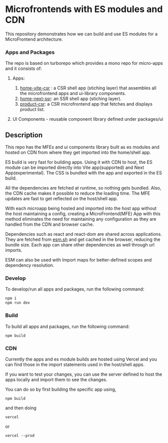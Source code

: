 # Microfrontends with ES modules and CDN

This repository demonstrates how we can build and use ES modules for a MicroFrontend architecture.

### Apps and Packages

The repo is based on turborepo which provides a mono repo for micro-apps and it consists of: 

1. Apps:
     1. [home-vite-csr](https://home-vite-csr.vercel.app/) : a CSR shell app (stiching layer) that assembles all the microfrontend apps and ui-library components.
     2. [home-next-ssr](https://home-next-ssr.vercel.app/): an SSR shell app (stiching layer).
     3. [product-csr](https://product-csr.vercel.app): a CSR microfrontend app that fetches and displays product list.
     
  
2. UI Components - reusable component library defined under packages/ui


## Description
This repo has the MFEs and ui components library built as es modules and hosted on CDN from where they get imported into the home/shell app.

ES build is very fast for building apps. Using it with CDN to host, the ES module can be imported directly into Vite app(supported) and Next App(experimental). The CSS is bundled with the app and exported in the ES build.

All the dependencies are fetched at runtime, so nothing gets bundled. Also, the CDN cache makes it possible to reduce the loading time. The MFE updates are fast to get reflected on the host/shell app.

With each microapp being hosted and imported into the host app without the host maintaining a config, creating a MicroFrontend(MFE) App with this method eliminates the need for maintaining any configuration as they are handled from the CDN and browser cache.

Dependencies such as react and react-dom are shared across applications. They are fetched from [esm.sh](https://esm.sh/) and get cached in the browser, reducing the bundle size. Each app can share other dependencies as well through url imports.

ESM can also be used with Import maps for better-defined scopes and dependency resolution. 

### Develop

To develop/run all apps and packages, run the following command:

```
npm i
npm run dev
```

### Build

To build all apps and packages, run the following command:

```
npm build
```

### CDN

Currently the apps and es module builds are hosted using Vercel and you can find those in the import statements used in the host/shell apps.

If you want to test your changes, you can use the server defined to host the apps locally and import them to see the changes.

You can do so by first building the specific app using,

```
npm build
```

 and then doing 
 ```
 vercel 
 ```
or

```
vercel --prod
```
